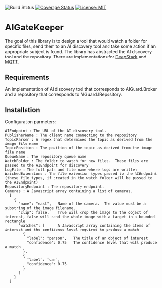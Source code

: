 ![Build Status](https://github.com/johnhinz/AIGatekeeper/workflows/.NET%20Core/badge.svg?branch=github-actions) [![Coverage Status](https://coveralls.io/repos/github.com/johnhinz/AIGatekeeper/badge.svg?branch=github-actions)](https://coveralls.io/github.com/johnhinz/AIGatekeeper?branch=github-actions) [![License: MIT](https://img.shields.io/badge/License-MIT-green.svg)](https://github.com/johnhinz/AIGatekeeper/blob/master/LICENSE)

# AIGateKeeper

The goal of this library is to design a tool that would watch a folder for specific files, send them to an AI discovery tool and take some action if an appropriate subject is found.
The library has abstracted the AI discovery tool and the repository.  There are implementations for [DeepStack](https://deepstack.cc/)  and [MQTT](https://github.com/chkr1011/MQTTnet).

## Requirements
An implementation of AI discovery tool that corresponds to AIGuard.Broker and a repository that corresponds to AIGuard.IRepository.

## Installation
Configuration parmeters:
```
AIEndpoint : The URL of the AI discovery tool.
PublisherName : The client name connecting to the repository
TopicParser : A regex that determines the topic as derived from the image file name
TopicPosition : The position of the topic as derived from the image file name
QueueName : The repository queue name
WatchFolder : The folder to watch for new files.  These files are passed to the AIEndpoint for discovery
LogFile : The full path and file name where logs are written
WatchedExtensions : The file extension types passed to the AIEndpoint (these file types, if created in the watch folder will be passed to the AIEndpoint)
RepositoryEndpoint : The repository endpoint.
Cameras : A Javascript array containing a list of cameras.
  [ 
    {
      "name": "east",   Name of the camera.  The value must be a substring of the image filename.
      "clip": false,    True will crop the image to the object of interest, false will send the whole image with a target in a bounded rectangle
      "watches": [      A Javascript array containing the items of interest and the confidence level required to produce a match
        {
          "label": "person",   The title of an object of interest
          "confidence": 0.75   The confidence level that will produce a match
        },
        {
          "label": "car",   
          "confidence": 0.75   
        }
      ]
    }
  ]
```